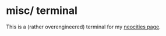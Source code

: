 # misc/ terminal

This is a (rather overengineered) terminal for my [neocities page](https://github.com/ColdCalzone/neocities).
